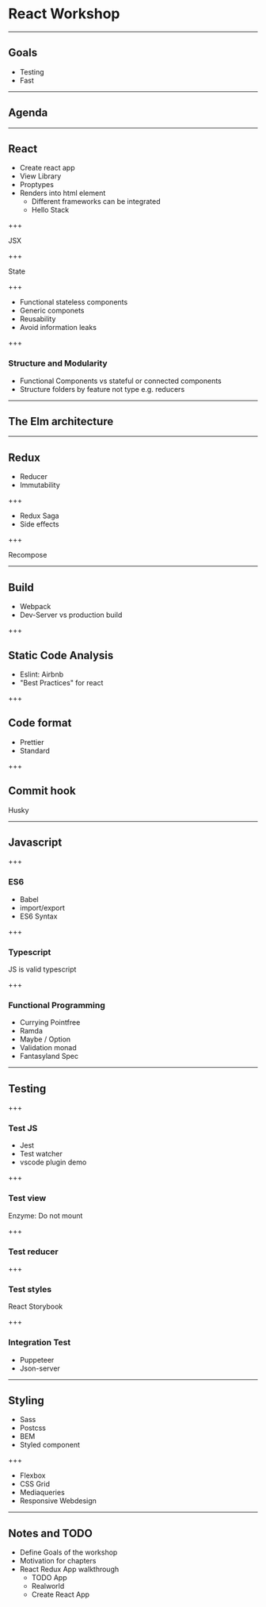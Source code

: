 # React Workshop

---

## Goals

* Testing
* Fast

---

## Agenda

---

## React

* Create react app
* View Library
* Proptypes
* Renders into html element
  * Different frameworks can be integrated
  * Hello Stack

+++

JSX

+++

State

+++

* Functional stateless components
* Generic componets
* Reusability
* Avoid information leaks

+++

### Structure and Modularity

* Functional Components vs stateful or connected components
* Structure folders by feature not type e.g. reducers

---

## The Elm architecture

---

## Redux

* Reducer
* Immutability

+++

* Redux Saga
* Side effects

+++

Recompose

---

## Build

* Webpack
* Dev-Server vs production build

+++

## Static Code Analysis

* Eslint: Airbnb
* "Best Practices" for react

+++

## Code format

* Prettier
* Standard

+++

## Commit hook

Husky

---

## Javascript

+++

### ES6

* Babel
* import/export
* ES6 Syntax

+++

### Typescript

JS is valid typescript

+++

### Functional Programming

* Currying Pointfree
* Ramda
* Maybe / Option
* Validation monad
* Fantasyland Spec

---

## Testing

+++

### Test JS

* Jest
* Test watcher
* vscode plugin demo

+++

### Test view

Enzyme: Do not mount

+++

### Test reducer

+++

### Test styles

React Storybook

+++

### Integration Test

* Puppeteer
* Json-server

---

## Styling

* Sass
* Postcss
* BEM
* Styled component

+++

* Flexbox
* CSS Grid
* Mediaqueries
* Responsive Webdesign

---

## Notes and TODO

* Define Goals of the workshop
* Motivation for chapters
* React Redux App walkthrough
  * TODO App
  * Realworld
  * Create React App
